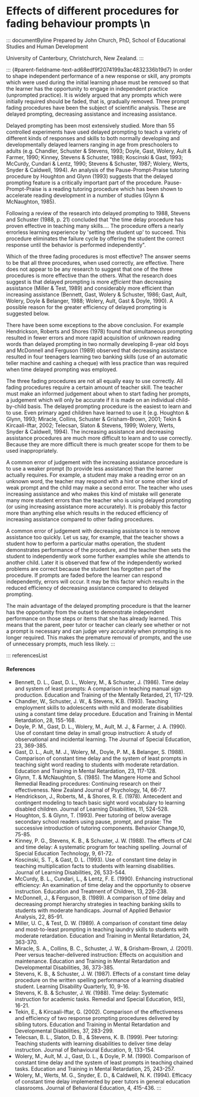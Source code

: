 # Effects of different procedures for fading behaviour prompts \n

::: documentByline
Prepared by John Church, PhD, School of Educational Studies and Human
Development

University of Canterbury, Christchurch, New Zealand.
:::

::: {#parent-fieldname-text-ad68edf9f2074199a3ac4832336b19d7}
In order to shape independent performance of a new response or skill,
any prompts which were used during the initial learning phase must be
removed so that the learner has the opportunity to engage in independent
practice (unprompted practice). It is widely argued that any prompts
which were initially required should be faded, that is, gradually
removed. Three prompt fading procedures have been the subject of
scientific analysis. These are delayed prompting, decreasing assistance
and increasing assistance.

Delayed prompting has been most extensively studied. More than 55
controlled experiments have used delayed prompting to teach a variety of
different kinds of responses and skills to both normally developing and
developmentally delayed learners ranging in age from preschoolers to
adults (e.g. Chandler, Schuster & Stevens, 1993; Doyle, Gast, Wolery,
Ault & Farmer, 1990; Kinney, Stevens & Schuster, 1988; Koscinski & Gast,
1993; McCurdy, Cundari & Lentz, 1990; Stevens & Schuster, 1987; Wolery,
Werts, Snyder & Caldwell, 1994). An analysis of the Pause-Prompt-Praise
tutoring procedure by Houghton and Glynn (1993) suggests that the
delayed prompting feature is a critically important part of the
procedure. Pause-Prompt-Praise is a reading tutoring procedure which has
been shown to accelerate reading development in a number of studies
(Glynn & McNaughton, 1985).

Following a review of the research into delayed prompting to 1988,
Stevens and Schuster (1988, p. 21) concluded that \"the time delay
procedure has proven effective in teaching many skills\.... The
procedure offers a nearly errorless learning experience by 'setting the
student up' to succeed. This procedure eliminates the failure cycle by
offering the student the correct response until the behavior is
performed independently\".

Which of the three fading procedures is most effective? The answer seems
to be that all three procedures, when used correctly, are effective.
There does not appear to be any research to suggest that one of the
three procedures is more effective than the others. What the research
does suggest is that delayed prompting is more *efficient* than
decreasing assistance (Miller & Test, 1989) and considerably more
efficient than increasing assistance (Bennett, Gast, Wolery & Schuster,
1986; Gast, Ault, Wolery, Doyle & Belanger, 1988; Wolery, Ault, Gast &
Doyle, 1990). A possible reason for the greater efficiency of delayed
prompting is suggested below.

There have been some exceptions to the above conclusion. For example
Hendrickson, Roberts and Shores (1978) found that simultaneous prompting
resulted in fewer errors and more rapid acquisition of unknown reading
words than delayed prompting in two normally developing 8-year old boys
and McDonnell and Ferguson (1989) observed that decreasing assistance
resulted in four teenagers learning two banking skills (use of an
automatic teller machine and cashing a cheque) with less practice than
was required when time delayed prompting was employed.

The three fading procedures are not all equally easy to use correctly.
All fading procedures require a certain amount of teacher skill. The
teacher must make an informed judgement about when to start fading her
prompts, a judgement which will only be accurate if it is made on an
individual child-by-child basis. The delayed prompting procedure is the
easiest to learn and to use. Even primary aged children have learned to
use it (e.g. Houghton & Glynn, 1993; Miracle, Collins, Schuster &
Grisham-Brown, 2001; Tekin & Kircaali-Iftar, 2002; Telecsan, Slaton &
Stevens, 1999; Wolery, Werts, Snyder & Caldwell, 1994). The increasing
assistance and decreasing assistance procedures are much more difficult
to learn and to use correctly. Because they are more difficult there is
much greater scope for them to be used inappropriately.

A common error of judgement with the increasing assistance procedure is
to use a weaker prompt (to provide less assistance) than the learner
actually requires. For example, a student may make a reading error on an
unknown word, the teacher may respond with a hint or some other kind of
weak prompt and the child may make a second error. The teacher who uses
increasing assistance and who makes this kind of mistake will generate
many more student errors than the teacher who is using delayed prompting
(or using increasing assistance more accurately). It is probably this
factor more than anything else which results in the reduced efficiency
of increasing assistance compared to other fading procedures.

A common error of judgement with decreasing assistance is to remove
assistance too quickly. Let us say, for example, that the teacher shows
a student how to perform a particular maths operation, the student
demonstrates performance of the procedure, and the teacher then sets the
student to independently work some further examples while she attends to
another child. Later it is observed that few of the independently worked
problems are correct because the student has forgotten part of the
procedure. If prompts are faded before the learner can respond
independently, errors will occur. It may be this factor which results in
the reduced efficiency of decreasing assistance compared to delayed
prompting.

The main advantage of the delayed prompting procedure is that the
learner has the opportunity from the outset to demonstrate independent
performance on those steps or items that she has already learned. This
means that the parent, peer tutor or teacher can clearly see whether or
not a prompt is necessary and can judge very accurately when prompting
is no longer required. This makes the premature removal of prompts, and
the use of unnecessary prompts, much less likely.
:::

::: referencesList
#### References

-   Bennett, D. L., Gast, D. L., Wolery, M., & Schuster, J. (1986). Time
    delay and system of least prompts: A comparison in teaching manual
    sign production. Education and Training of the Mentally Retarded,
    21, 117-129.
-   Chandler, W., Schuster, J. W., & Stevens, K.B. (1993). Teaching
    employment skills to adolescents with mild and moderate disabilities
    using a constant time delay procedure. Education and Training in
    Mental Retardation, 28, 155-168.
-   Doyle, P. M., Gast, D. L., Wolery, M., Ault, M. J., & Farmer, J. A.
    (1990). Use of constant time delay in small group instruction: A
    study of observational and incidental learning. The Journal of
    Special Education, 23, 369-385.
-   Gast, D. L., Ault, M. J., Wolery, M., Doyle, P. M., & Belanger, S.
    (1988). Comparison of constant time delay and the system of least
    prompts in teaching sight word reading to students with moderate
    retardation. Education and Training in Mental Retardation, 23,
    117-128.
-   Glynn, T. & McNaughton, S. (1985). The Mangere Home and School
    Remedial Reading procedures: Continuing research on their
    effectiveness. New Zealand Journal of Psychology, 14, 66-77.
-   Hendrickson, J., Roberts, M., & Shores, R. E. (1978). Antecedent and
    contingent modeling to teach basic sight word vocabulary to learning
    disabled children. Journal of Learning Disabilities, 11, 524-528.
-   Houghton, S. & Glynn, T. (1993). Peer tutoring of below average
    secondary school readers using pause, prompt, and praise: The
    successive introduction of tutoring components. Behavior Change,10,
    75-85.
-   Kinney, P. G., Stevens, K. B., & Schuster, J. W. (1988). The effects
    of CAI and time delay: A systematic program for teaching spelling.
    Journal of Special Education Technology, 9, 61-72.
-   Koscinski, S. T., & Gast, D. L. (1993). Use of constant time delay
    in teaching multiplication facts to students with learning
    disabilities. Journal of Learning Disabilities, 26, 533-544.
-   McCurdy, B. L., Cundari, L., & Lentz, F. E. (1990). Enhancing
    instructional efficiency: An examination of time delay and the
    opportunity to observe instruction. Education and Treatment of
    Children, 13, 226-238.
-   McDonnell, J., & Ferguson, B. (1989). A comparison of time delay and
    decreasing prompt hierarchy strategies in teaching banking skills to
    students with moderate handicaps. Journal of Applied Behavior
    Analysis, 22, 85-91.
-   Miller, U. C., & Test, D. W. (1989). A comparison of constant time
    delay and most-to-least prompting in teaching laundry skills to
    students with moderate retardation. Education and Training in Mental
    Retardation, 24, 363-370.
-   Miracle, S. A., Collins, B. C., Schuster, J. W., & Grisham-Brown, J.
    (2001). Peer versus teacher-delivered instruction: Effects on
    acquisition and maintenance. Education and Training in Mental
    Retardation and Developmental Disabilities, 36, 373-385.
-   Stevens, K. B., & Schuster, J. W. (1987). Effects of a constant time
    delay procedure on the written spelling performance of a learning
    disabled student. Learning Disability Quarterly, 10, 9-16.
-   Stevens, K. B. & Schuster, J. W. (1988). Time delay: Systematic
    instruction for academic tasks. Remedial and Special Education,
    9(5), 16-21.
-   Tekin, E., & Kircaali-Iftar, G. (2002). Comparison of the
    effectiveness and efficiency of two response prompting procedures
    delivered by sibling tutors. Education and Training in Mental
    Retardation and Developmental Disabilities, 37, 283-299.
-   Telecsan, B. L., Slaton, D. B., & Stevens, K. B. (1999). Peer
    tutoring: Teaching students with learning disabilities to deliver
    time delay instruction. Journal of Behavioural Education, 9,
    133-154.
-   Wolery, M., Ault, M. J., Gast, D. L., & Doyle, P. M. (1990).
    Comparison of constant time delay and the system of least prompts in
    teaching chained tasks. Education and Training in Mental
    Retardation, 25, 243-257.
-   Wolery, M., Werts, M. G., Snyder, E. D., & Caldwell, N. K. (1994).
    Efficacy of constant time delay implemented by peer tutors in
    general education classrooms. Journal of Behavioral Education, 4,
    415-436.
:::
